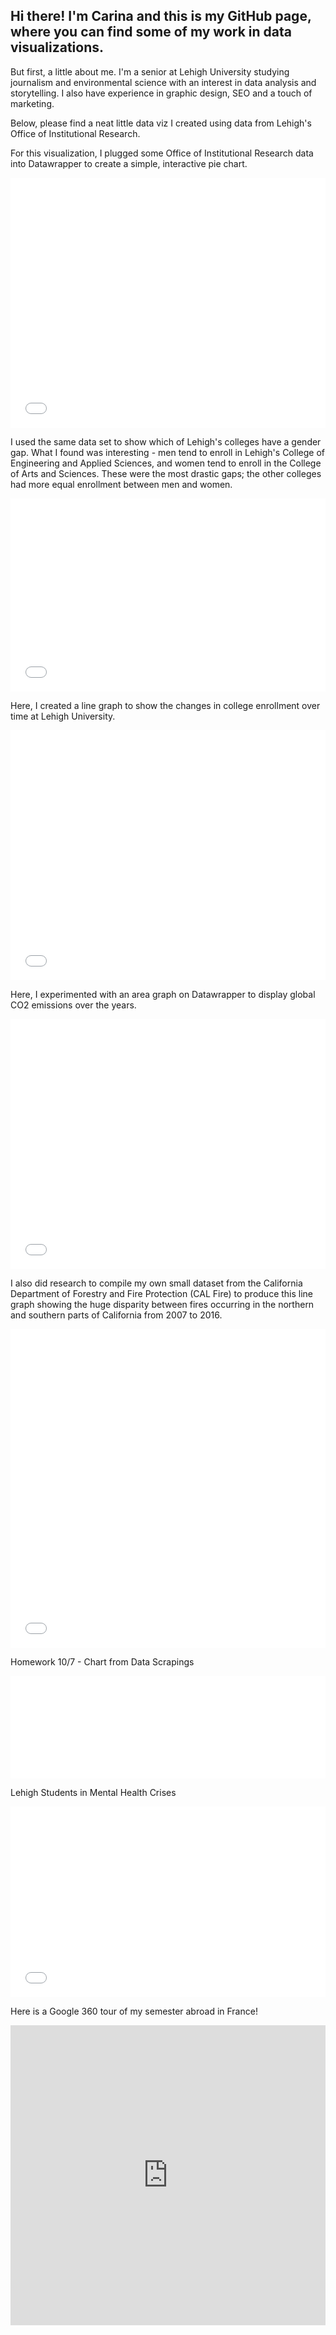 ## Hi there! I'm Carina and this is my GitHub page, where you can find some of my work in data visualizations.
But first, a little about me. I'm a senior at Lehigh University studying journalism and environmental science with an interest in data analysis and storytelling. I also have experience in graphic design, SEO and a touch of marketing.

Below, please find a neat little data viz I created using data from Lehigh's Office of Institutional Research.

For this visualization, I plugged some Office of Institutional Research data into Datawrapper to create a simple, interactive pie chart. 
    
 
<iframe id="datawrapper-chart-KzfpY" src="//datawrapper.dwcdn.net/KzfpY/2/" scrolling="no" frameborder="0" allowtransparency="true" style="width: 0; min-width: 100% !important;" height="400"></iframe><script type="text/javascript">if("undefined"==typeof window.datawrapper)window.datawrapper={};window.datawrapper["KzfpY"]={},window.datawrapper["KzfpY"].embedDeltas={"100":763,"200":518,"300":459,"400":442,"500":400,"700":383,"800":383,"900":383,"1000":383},window.datawrapper["KzfpY"].iframe=document.getElementById("datawrapper-chart-KzfpY"),window.datawrapper["KzfpY"].iframe.style.height=window.datawrapper["KzfpY"].embedDeltas[Math.min(1e3,Math.max(100*Math.floor(window.datawrapper["KzfpY"].iframe.offsetWidth/100),100))]+"px",window.addEventListener("message",function(a){if("undefined"!=typeof a.data["datawrapper-height"])for(var b in a.data["datawrapper-height"])if("KzfpY"==b)window.datawrapper["KzfpY"].iframe.style.height=a.data["datawrapper-height"][b]+"px"});</script>


I used the same data set to show which of Lehigh's colleges have a gender gap. What I found was interesting - men tend to enroll in Lehigh's College of Engineering and Applied Sciences, and women tend to enroll in the College of Arts and Sciences. These were the most drastic gaps; the other colleges had more equal enrollment between men and women.

<iframe id="datawrapper-chart-7HkHc" src="//datawrapper.dwcdn.net/7HkHc/1/" scrolling="no" frameborder="0" allowtransparency="true" style="width: 0; min-width: 100% !important;" height="309"></iframe><script type="text/javascript">if("undefined"==typeof window.datawrapper)window.datawrapper={};window.datawrapper["7HkHc"]={},window.datawrapper["7HkHc"].embedDeltas={"100":663,"200":452,"300":368,"400":351,"500":351,"700":309,"800":309,"900":309,"1000":309},window.datawrapper["7HkHc"].iframe=document.getElementById("datawrapper-chart-7HkHc"),window.datawrapper["7HkHc"].iframe.style.height=window.datawrapper["7HkHc"].embedDeltas[Math.min(1e3,Math.max(100*Math.floor(window.datawrapper["7HkHc"].iframe.offsetWidth/100),100))]+"px",window.addEventListener("message",function(a){if("undefined"!=typeof a.data["datawrapper-height"])for(var b in a.data["datawrapper-height"])if("7HkHc"==b)window.datawrapper["7HkHc"].iframe.style.height=a.data["datawrapper-height"][b]+"px"});</script>

Here, I created a line graph to show the changes in college enrollment over time at Lehigh University.
<iframe id="datawrapper-chart-yZF8k" src="//datawrapper.dwcdn.net/yZF8k/1/" scrolling="no" frameborder="0" allowtransparency="true" style="width: 0; min-width: 100% !important;" height="400"></iframe><script type="text/javascript">if("undefined"==typeof window.datawrapper)window.datawrapper={};window.datawrapper["yZF8k"]={},window.datawrapper["yZF8k"].embedDeltas={"100":525,"200":450,"300":425,"400":425,"500":400,"700":400,"800":400,"900":400,"1000":400},window.datawrapper["yZF8k"].iframe=document.getElementById("datawrapper-chart-yZF8k"),window.datawrapper["yZF8k"].iframe.style.height=window.datawrapper["yZF8k"].embedDeltas[Math.min(1e3,Math.max(100*Math.floor(window.datawrapper["yZF8k"].iframe.offsetWidth/100),100))]+"px",window.addEventListener("message",function(a){if("undefined"!=typeof a.data["datawrapper-height"])for(var b in a.data["datawrapper-height"])if("yZF8k"==b)window.datawrapper["yZF8k"].iframe.style.height=a.data["datawrapper-height"][b]+"px"});</script>


Here, I experimented with an area graph on Datawrapper to display global CO2 emissions over the years.

<iframe id="datawrapper-chart-5EpXs" src="//datawrapper.dwcdn.net/5EpXs/1/" scrolling="no" frameborder="0" allowtransparency="true" style="width: 0; min-width: 100% !important;" height="400"></iframe><script type="text/javascript">if("undefined"==typeof window.datawrapper)window.datawrapper={};window.datawrapper["5EpXs"]={},window.datawrapper["5EpXs"].embedDeltas={"100":602,"200":484,"300":442,"400":400,"500":400,"700":383,"800":383,"900":383,"1000":383},window.datawrapper["5EpXs"].iframe=document.getElementById("datawrapper-chart-5EpXs"),window.datawrapper["5EpXs"].iframe.style.height=window.datawrapper["5EpXs"].embedDeltas[Math.min(1e3,Math.max(100*Math.floor(window.datawrapper["5EpXs"].iframe.offsetWidth/100),100))]+"px",window.addEventListener("message",function(a){if("undefined"!=typeof a.data["datawrapper-height"])for(var b in a.data["datawrapper-height"])if("5EpXs"==b)window.datawrapper["5EpXs"].iframe.style.height=a.data["datawrapper-height"][b]+"px"});</script>

I also did research to compile my own small dataset from the California Department of Forestry and Fire Protection (CAL Fire) to produce this line graph showing the huge disparity between fires occurring in the northern and southern parts of California from 2007 to 2016. 

<iframe id="datawrapper-chart-Gt3mr" src="//datawrapper.dwcdn.net/Gt3mr/1/" scrolling="no" frameborder="0" allowtransparency="true" style="width: 0; min-width: 100% !important;" height="510"></iframe><script type="text/javascript">if("undefined"==typeof window.datawrapper)window.datawrapper={};window.datawrapper["Gt3mr"]={},window.datawrapper["Gt3mr"].embedDeltas={"100":847,"200":628,"300":569,"400":552,"500":527,"700":510,"800":510,"900":510,"1000":510},window.datawrapper["Gt3mr"].iframe=document.getElementById("datawrapper-chart-Gt3mr"),window.datawrapper["Gt3mr"].iframe.style.height=window.datawrapper["Gt3mr"].embedDeltas[Math.min(1e3,Math.max(100*Math.floor(window.datawrapper["Gt3mr"].iframe.offsetWidth/100),100))]+"px",window.addEventListener("message",function(a){if("undefined"!=typeof a.data["datawrapper-height"])for(var b in a.data["datawrapper-height"])if("Gt3mr"==b)window.datawrapper["Gt3mr"].iframe.style.height=a.data["datawrapper-height"][b]+"px"});</script>

Homework 10/7 - Chart from Data Scrapings
<iframe id="datawrapper-chart-23i3X" src="//datawrapper.dwcdn.net/23i3X/1/" scrolling="no" frameborder="0" allowtransparency="true" style="width: 0; min-width: 100% !important;" height="164"></iframe><script type="text/javascript">if("undefined"==typeof window.datawrapper)window.datawrapper={};window.datawrapper["23i3X"]={},window.datawrapper["23i3X"].embedDeltas={"100":289,"200":214,"300":189,"400":189,"500":164,"700":164,"800":164,"900":164,"1000":164},window.datawrapper["23i3X"].iframe=document.getElementById("datawrapper-chart-23i3X"),window.datawrapper["23i3X"].iframe.style.height=window.datawrapper["23i3X"].embedDeltas[Math.min(1e3,Math.max(100*Math.floor(window.datawrapper["23i3X"].iframe.offsetWidth/100),100))]+"px",window.addEventListener("message",function(a){if("undefined"!=typeof a.data["datawrapper-height"])for(var b in a.data["datawrapper-height"])if("23i3X"==b)window.datawrapper["23i3X"].iframe.style.height=a.data["datawrapper-height"][b]+"px"});</script>


Lehigh Students in Mental Health Crises

<iframe id="datawrapper-chart-KOHk0" src="//datawrapper.dwcdn.net/KOHk0/2/" scrolling="no" frameborder="0" allowtransparency="true" style="width: 0; min-width: 100% !important;" height="305"></iframe><script type="text/javascript">if("undefined"==typeof window.datawrapper)window.datawrapper={};window.datawrapper["KOHk0"]={},window.datawrapper["KOHk0"].embedDeltas={"100":797,"200":454,"300":364,"400":322,"500":305,"700":249,"800":232,"900":232,"1000":232},window.datawrapper["KOHk0"].iframe=document.getElementById("datawrapper-chart-KOHk0"),window.datawrapper["KOHk0"].iframe.style.height=window.datawrapper["KOHk0"].embedDeltas[Math.min(1e3,Math.max(100*Math.floor(window.datawrapper["KOHk0"].iframe.offsetWidth/100),100))]+"px",window.addEventListener("message",function(a){if("undefined"!=typeof a.data["datawrapper-height"])for(var b in a.data["datawrapper-height"])if("KOHk0"==b)window.datawrapper["KOHk0"].iframe.style.height=a.data["datawrapper-height"][b]+"px"});</script>


Here is a Google 360 tour of my semester abroad in France!

<iframe width="100%" height="480px" src="https://poly.google.com/view/1aywY8uaYHf/embed?chrome=min" frameborder="0" style="border:none;" allowvr="yes" allow="vr; xr; accelerometer; magnetometer; gyroscope; autoplay;" allowfullscreen mozallowfullscreen="true" webkitallowfullscreen="true" onmousewheel="" ></iframe>
